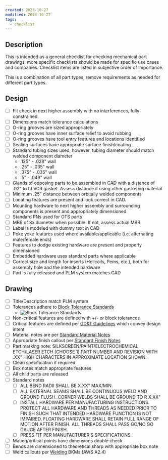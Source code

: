 ```yaml
---
created: 2023-10-27
modified: 2023-10-27
tags:
  - checklist
---
```


## Description 
This is intended as a general checklist for checking mechanical part drawings, more specific checklists should be made for specific use cases and companies. Checklist items are listed in subjective order of importance. 

This is a combination of all part types, remove requirements as needed for different part types.

## Design

- [ ] Fit check in next higher assembly with no interferences, fully constrained.
- [ ] Dimensions match tolerance calculations
- [ ] O-ring grooves are sized appropriately
- [ ] O-ring grooves have inner surface relief to avoid rubbing
- [ ] O-ring grooves have tool entry features and locations identified
- [ ] Sealing surfaces have appropriate surface finish/coating
- [ ] Standard tubing sizes used, however, tubing diameter should match welded component diameter
	- .125" - .028" wall
	- .25" - .035" wall
	- .375" - .035" wall
	- .5" - .049" wall
- [ ] Glands of opposing parts to be assembled in CAD with a distance of .02" to fit VCR gasket. Assess distance if using other gasketing material
- [ ] Minimum .25" distance between orbitally welded components
- [ ] Locating features are present and look correct in CAD.
- [ ] Mounting hardware to next higher assembly and surrounding components is present and appropriately dimensioned
- [ ] Standard PNs used for OTS parts
- [ ] MBR of 8x diameter when possible. If not, assess actual MBR.
- [ ] Label is modeled with dummy text in CAD
- [ ] Poke yoke features used where available/applicable (i.e. alternating male/female ends)
- [ ] Features to dodge existing hardware are present and properly dimensioned
- [ ] Embedded hardware uses standard parts where applicable
- [ ] Correct size and length for inserts (Helicoils, Pems, etc.), both for assembly hole and the intended hardware
- [ ] Part is fully released and PLM system matches CAD

## Drawing

- [ ] Title/Description match PLM system
- [ ] Tolerances adhere to [Block Tolerance Standards](Block%20Tolerance%20Standards.md)
	- ![Block Tolerance Standards](Block%20Tolerance%20Standards.md#^cc7d53)
- [ ] Non-critical features are defined with +/- or block tolerances
- [ ] Critical features are defined per [GD&T Guidelines](../../PKM-Public/2AREAS/MECHANICAL%20ENGINEERING/GD&T%20Guidelines.md) which convey design intent
- [ ] Material notes are per [Standard Material Notes](Standard%20Material%20Notes.md)
- [ ] Appropriate finish callout per [Standard Finish Notes](Standard%20Finish%20Notes.md)
- [ ] Part marking note: SILKSCREEN/PAINT/ELECTROCHEMICAL ETCH/LASER ETCH (CHOOSE 1) PART NUMBER AND REVISION WITH .XX" HIGH CHARACTERS IN APPROXIMATE LOCATION SHOWN. 
- [ ] Clean specification if required
- [ ] Box notes match appropriate features
- [ ] All child parts are released
- [ ] Standard notes
	- [ ] ALL BEND RADII SHALL BE X.XX" MAX/MIN.
	- [ ] ALL EXTERNAL SEAMS SHALL BE CONTINUOUS WELD AND GROUND FLUSH. CORNER WELDS SHALL BE GROUND TO R X.XX"
	- [ ] INSTALL HARDWARE PER MANUFACTURING INSTRUCTIONS. PROTECT ALL HARDWARE AND THREADS AS NEEDED PRIOR TO FINISH SUCH THAT INTENDED HARDWARE FUNCTION IS NOT IMPAIRED. FLOATING HARDWARE SHALL RETAIN FULL RANGE OF MOTION AFTER FINISH. ALL THREADS SHALL PASS GO/NO GO GAUGE AFTER FINISH.
	- [ ] PRESS FIT PER MANUFACTURER’S SPECIFICATIONS.
- [ ] Mating/critical points have dimensions double check
- [ ] Bends are dimensioned to theoretical sharp with appropriate box note
- [ ] Weld callouts per [Welding](Welding.md) BKMs (AWS A2.4)
